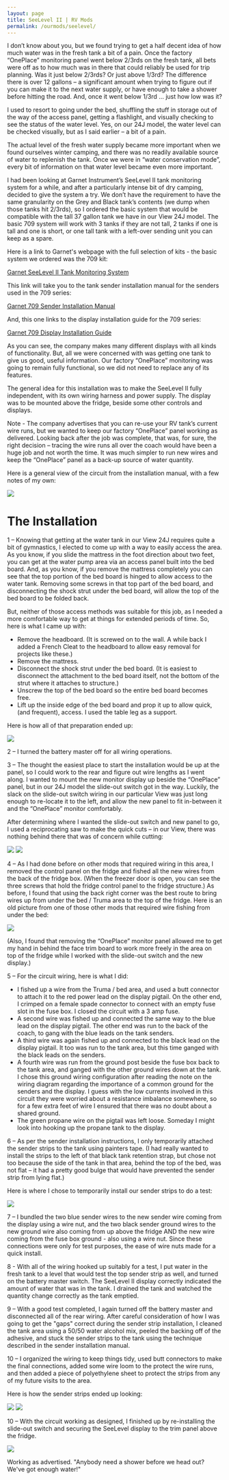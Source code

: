 ```yaml
---
layout: page
title: SeeLevel II | RV Mods
permalink: /ourmods/seelevel/
---
```

I don’t know about you, but we found trying to get a half decent idea of how much water was in the fresh tank a bit of a pain.  Once the factory “OnePlace” monitoring panel went below 2/3rds on the fresh tank, all bets were off as to how much was in there that could reliably be used for trip planning.  Was it just below 2/3rds?  Or just above 1/3rd?  The difference there is over 12 gallons – a significant amount when trying to figure out if you can make it to the next water supply, or have enough to take a shower before hitting the road.  And, once it went below 1/3rd ... just how low was it?

I used to resort to going under the bed, shuffling the stuff in storage out of the way of the access panel, getting a flashlight, and visually checking to see the status of the water level.  Yes, on our 24J model, the water level can be checked visually, but as I said earlier – a bit of a pain.

The actual level of the fresh water supply became more important when we found ourselves winter camping, and there was no readily available source of water to replenish the tank.  Once we were in “water conservation mode”, every bit of information on that water level became even more important.

I had been looking at Garnet Instrument’s SeeLevel II tank monitoring system for a while, and after a particularly intense bit of dry camping, decided to give the system a try.  We don’t have the requirement to have the same granularity on the Grey and Black tank’s contents (we dump when those tanks hit 2/3rds), so I ordered the basic system that would be compatible with the tall 37 gallon tank we have in our View 24J model.  The basic 709 system will work with 3 tanks if they are not tall, 2 tanks if one is tall and one is short, or one tall tank with a left-over sending unit you can keep as a spare.  

Here is a link to Garnet's webpage with the full selection of kits - the basic system we ordered was the 709 kit:

<a href = "https://www.garnetinstruments.com/holding-tanks/ " target="_blank">Garnet SeeLevel II Tank Monitoring System </a>

This link will take you to the tank sender installation manual for the senders used in the 709 series:

<a href = "https://www.garnetinstruments.com/wp-content/uploads/2022/11/SeeLeveL-Sender-Manual-AR-ES2-24-Nov-2022.pdf " target="_blank">Garnet 709 Sender Installation Manual </a>

And, this one links to the display installation guide for the 709 series:

<a href = "https://www.garnetinstruments.com/wp-content/uploads/2022/10/SeeLeveL-709-Series-Display-Manual_v1.0.pdf " target="_blank">Garnet 709 Display Installation Guide </a>

As you can see, the company makes many different displays with all kinds of functionality.  But, all we were concerned with was getting one tank to give us good, useful information.  Our factory “OnePlace” monitoring was going to remain fully functional, so we did not need to replace any of its features.

The general idea for this installation was to make the SeeLevel II fully independent, with its own wiring harness and power supply.  The display was to be mounted above the fridge, beside some other controls and displays.

Note - The company advertises that you can re-use your RV tank’s current wire runs, but we wanted to keep our factory “OnePlace” panel working as delivered.  Looking back after the job was complete, that was, for sure, the right decision – tracing the wire runs all over the coach would have been a huge job and not worth the time.  It was much simpler to run new wires and keep the “OnePlace” panel as a back-up source of water quantity.

Here is a general view of the circuit from the installation manual, with a few notes of my own:

<img src="/assets/webseelevelwiringdiagram.jpg"/>  
 
<h1> The Installation </h1>

1 – Knowing that getting at the water tank in our View 24J requires quite a bit of gymnastics, I elected to come up with a way to easily access the area.  As you know, if you slide the mattress in the foot direction about two feet, you can get at the water pump area via an access panel built into the bed board.  And, as you know, if you remove the mattress completely you can see that the top portion of the bed board is hinged to allow access to the water tank.  Removing some screws in that top part of the bed board, and disconnecting the shock strut under the bed board, will allow the top of the bed board to be folded back.

But, neither of those access methods was suitable for this job, as I needed a more comfortable way to get at things for extended periods of time.  So, here is what I came up with:

-	Remove the headboard. (It is screwed on to the wall.  A while back I added a French Cleat to the headboard to allow easy removal for projects like these.)
-	Remove the mattress.
-	Disconnect the shock strut under the bed board.  (It is easiest to disconnect the attachment to the bed board itself, not the bottom of the strut where it attaches to structure.)
-	Unscrew the top of the bed board so the entire bed board becomes free.
-	Lift up the inside edge of the bed board and prop it up to allow quick, (and frequent), access.  I used the table leg as a support.

Here is how all of that preparation ended up:

<img src="/assets/webseelevel1.jpg"/>  

2 – I turned the battery master off for all wiring operations.

3 – The thought the easiest place to start the installation would be up at the panel, so I could work to the rear and figure out wire lengths as I went along.  I wanted to mount the new monitor display up beside the “OnePlace” panel, but in our 24J model the slide-out switch got in the way.  Luckily, the slack on the slide-out switch wiring in our particular View was just long enough to re-locate it to the left, and allow the new panel to fit in-between it and the “OnePlace” monitor comfortably.

After determining where I wanted the slide-out switch and new panel to go, I used a reciprocating saw to make the quick cuts – in our View, there was nothing behind there that was of concern while cutting:

<img src="/assets/webseelevel2.jpg"/>  

<img src="/assets/webseelevel3.jpg"/>  

4 – As I had done before on other mods that required wiring in this area, I removed the control panel on the fridge and fished all the new wires from the back of the fridge box.  (When the freezer door is open, you can see the three screws that hold the fridge control panel to the fridge structure.)  As before, I found that using the back right corner was the best route to bring wires up from under the bed / Truma area to the top of the fridge.  Here is an old picture from one of those other mods that required wire fishing from under the bed:

<img src="/assets/fridge-panel-off-web.jpg"/>  

(Also, I found that removing the “OnePlace” monitor panel allowed me to get my hand in behind the face trim board to work more freely in the area on top of the fridge while I worked with the slide-out switch and the new display.)

5 – For the circuit wiring, here is what I did:

- I fished up a wire from the Truma / bed area, and used a butt connector to attach it to the red power lead on the display pigtail.  On the other end, I crimped on a female spade connector to connect with an empty fuse slot in the fuse box.  I closed the circuit with a 3 amp fuse.
- A second wire was fished up and connected the same way to the blue lead on the display pigtail.  The other end was run to the back of the coach, to gang with the blue leads on the tank senders.
- A third wire was again fished up and connected to the black lead on the display pigtail.  It too was run to the tank area, but this time ganged with the black leads on the senders.
- A fourth wire was run from the ground post beside the fuse box back to the tank area, and ganged with the other ground wires down at the tank.  I chose this ground wiring configuration after reading the note on the wiring diagram regarding the importance of a common ground for the senders and the display.  I guess with the low currents involved in this circuit they were worried about a resistance imbalance somewhere, so for a few extra feet of wire I ensured that there was no doubt about a shared ground.
- The green propane wire on the pigtail was left loose.  Someday I might look into hooking up the propane tank to the display.

6 – As per the sender installation instructions, I only temporarily attached the sender strips to the tank using painters tape.  (I had really wanted to install the strips to the left of that black tank retention strap, but chose not too because the side of the tank in that area, behind the top of the bed, was not flat – it had a pretty good bulge that would have prevented the sender strip from lying flat.)

Here is where I chose to temporarily install our sender strips to do a test:

<img src="/assets/webseelevel5.jpg"/>  

7 – I bundled the two blue sender wires to the new sender wire coming from the display using a wire nut, and the two black sender ground wires to the new ground wire also coming from up above the fridge AND the new wire coming from the fuse box ground - also using a wire nut.  Since these connections were only for test purposes, the ease of wire nuts made for a quick install.

8 - With all of the wiring hooked up suitably for a test, I put water in the fresh tank to a level that would test the top sender strip as well, and turned on the battery master switch.  The SeeLevel II display correctly indicated the amount of water that was in the tank.  I drained the tank and watched the quantity change correctly as the tank emptied.

9 – With a good test completed, I again turned off the battery master and disconnected all of the rear wiring.   After careful consideration of how I was going to get the "gaps" correct during the sender strip installation, I cleaned the tank area using a 50/50 water alcohol mix, peeled the backing off of the adhesive, and stuck the sender strips to the tank using the technique described in the sender installation manual.  

10 – I organized the wiring to keep things tidy, used butt connectors to make the final connections, added some wire loom to the protect the wire runs, and then added a piece of polyethylene sheet to protect the strips from any of my future visits to the area.

Here is how the sender strips ended up looking:

<img src="/assets/webseelevel7.jpg"/>  

<img src="/assets/webseelevel8.jpg"/>  

10 – With the circuit working as designed, I finished up by re-installing the slide-out switch and securing the SeeLevel display to the trim panel above the fridge.  

<img src="/assets/webseelevel9.jpg"/>  

Working as advertised.  "Anybody need a shower before we head out?  We've got enough water!"







